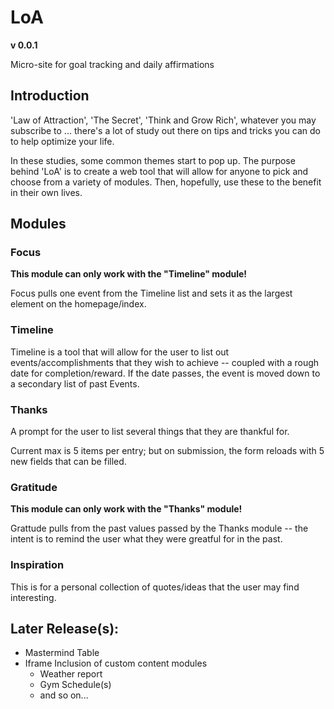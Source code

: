 # LoA
**v 0.0.1**

Micro-site for goal tracking and daily affirmations

## Introduction

'Law of Attraction', 'The Secret', 'Think and Grow Rich', whatever you may subscribe to ... there's a lot of study out there on tips and tricks you can do to help optimize your life.

In these studies, some common themes start to pop up.
The purpose behind 'LoA' is to create a web tool that will allow for anyone to pick and choose from a variety of modules. Then, hopefully, use these to the benefit in their own lives.

## Modules
### Focus

**This module can only work with the "Timeline" module!**

Focus pulls one event from the Timeline list and sets it as the largest element on the homepage/index.

### Timeline
Timeline is a tool that will allow for the user to list out events/accomplishments that they wish to achieve -- coupled with a rough date for completion/reward. If the date passes, the event is moved down to a secondary list of past Events.

### Thanks
A prompt for the user to list several things that they are thankful for.

Current max is 5 items per entry; but on submission, the form reloads with 5 new fields that can be filled.

### Gratitude

**This module can only work with the "Thanks" module!**

Grattude pulls from the past values passed by the Thanks module -- the intent is to remind the user what they were greatful for in the past.

### Inspiration

This is for a personal collection of quotes/ideas that the user may find interesting.

## Later Release(s):
* Mastermind Table
* Iframe Inclusion of custom content modules
	* Weather report
	* Gym Schedule(s)
	* and so on...